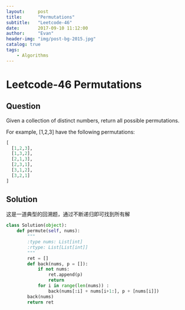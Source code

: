 ```yaml
---
layout:     post
title:      "Permutations"
subtitle:   "Leetcode-46"
date:       2017-09-10 11:12:00
author:     "Evan"
header-img: "img/post-bg-2015.jpg"
catalog: true
tags:
    - Algorithms
---
```


# Leetcode-46 Permutations
## Question
Given a collection of distinct numbers, return all possible permutations.

For example,
[1,2,3] have the following permutations:
```py
[
  [1,2,3],
  [1,3,2],
  [2,1,3],
  [2,3,1],
  [3,1,2],
  [3,2,1]
]
```
## Solution
这是一道典型的回溯题，通过不断递归即可找到所有解
```py
class Solution(object):
    def permute(self, nums):
        """
        :type nums: List[int]
        :rtype: List[List[int]]
        """
        ret = []
        def back(nums, p = []):
            if not nums:
                ret.append(p)
                return
            for i in range(len(nums)) :
                back(nums[:i] + nums[i+1:], p + [nums[i]])
        back(nums)
        return ret
```